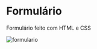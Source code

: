 # Formulário

Formulário feito com HTML e CSS

![formulario](https://user-images.githubusercontent.com/111598752/189552598-67e51696-fe82-4297-8dfe-63d11c6da4ec.png)
